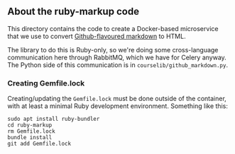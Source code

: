 ## About the ruby-markup code

This directory contains the code to create a Docker-based microservice that we use to
convert [Github-flavoured markdown](https://github.github.com/gfm/) to HTML.

The library to do this is Ruby-only, so we're doing some cross-language communication here
through RabbitMQ, which we have for Celery anyway. The Python side of this communication is
in `courselib/github_markdown.py`.


### Creating Gemfile.lock

Creating/updating the `Gemfile.lock` must be done outside of the container, with at least a
minimal Ruby development environment. Something like this:
```shell
sudo apt install ruby-bundler
cd ruby-markup
rm Gemfile.lock
bundle install
git add Gemfile.lock
```
